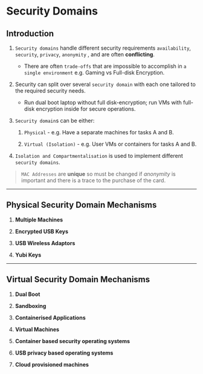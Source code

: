 # Security Domains

## Introduction

1. `Security domains` handle different security requirements `availability`, `security`, `privacy`, `anonymity` , and are often __conflicting__.

    * There are often `trade-offs` that are impossible to accomplish in `a single environment` e.g. Gaming vs Full-disk Encryption.

2. Security can split over several `security domain` with each one tailored to the required security needs.

    * Run dual boot laptop without full disk-encryption; run VMs with full-disk encryption inside for secure operations.

3. `Security domain`s can be either:

    1. `Physical` - e.g. Have a separate machines for tasks A and B.

    2. `Virtual (Isolation)` - e.g. User VMs or containers for tasks A and B.

4. `Isolation and Compartmentalisation` is used to implement different `security domains`.

> `MAC Addresses` are __unique__ so must be changed if _anonymity_ is important and there is a trace to the purchase of the card.

---

## Physical Security Domain Mechanisms

1. __Multiple Machines__

2. __Encrypted USB Keys__

3. __USB Wireless Adaptors__

4. __Yubi Keys__

---

## Virtual Security Domain Mechanisms

1. __Dual Boot__

2. __Sandboxing__

3. __Containerised Applications__

4. __Virtual Machines__

5. __Container based security operating systems__

6. __USB privacy based operating systems__

7. __Cloud provisioned machines__

